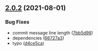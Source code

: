 ## [2.0.2](https://github.com/garethbowen/cd-test/compare/v2.0.1...v2.0.2) (2021-08-01)


### Bug Fixes

* commit message line length ([7bb5d98](https://github.com/garethbowen/cd-test/commit/7bb5d98089d63f162ecc5cf8a89007bd2b0998e0))
* dependencies ([66727a3](https://github.com/garethbowen/cd-test/commit/66727a31aa7698a13efb93ec8d0bd222e6e1b921))
* typo ([d4ce5ca](https://github.com/garethbowen/cd-test/commit/d4ce5cafaae4af577e67bc5840f40d21d3d6ac23))
